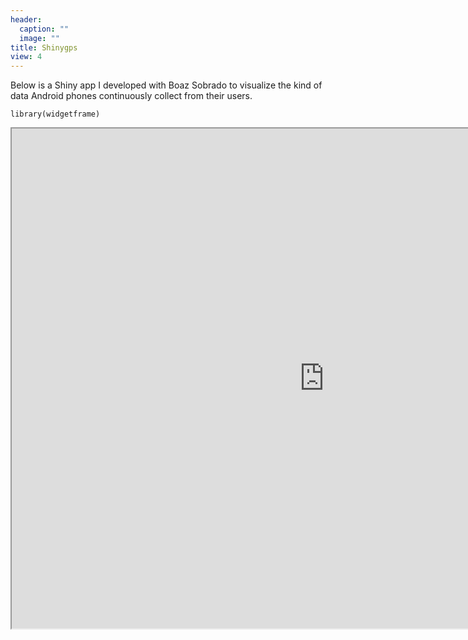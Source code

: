 ```yaml
---
header:
  caption: ""
  image: ""
title: Shinygps
view: 4
---
```


Below is a Shiny app I developed with Boaz Sobrado to visualize the kind of data Android phones continuously collect from their users.

```{r setup, include=FALSE}
library(widgetframe)
```

<iframe src="https://utrecht-university.shinyapps.io/shinygps/" width=1000 height=800> </iframe>

